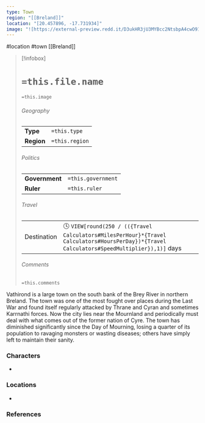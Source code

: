 ```yaml
---
type: Town
region: "[[Breland]]"
location: "[20.457896, -17.731934]"
image: "![https://external-preview.redd.it/D3ukHR3jU3MYBcc2NtsbpA4cwO914QhayV7jvhxCp7s.jpg?auto=webp&s=d937df20e4e0ea106aeda3be0e05c543e8fd5c23|250](https://external-preview.redd.it/D3ukHR3jU3MYBcc2NtsbpA4cwO914QhayV7jvhxCp7s.jpg?auto=webp&s=d937df20e4e0ea106aeda3be0e05c543e8fd5c23)"
---
```

 #location #town [[Breland]]

> [!infobox]
> # `=this.file.name`
> `=this.image`
> ###### Geography
> |  |  |
> | ---- | ---- |
> | **Type** | `=this.type` |
> | **Region** | `=this.region` |
> ###### Politics
> |  |  |
> | ---- | ---- |
> | **Government** | `=this.government` |
> | **Ruler** | `=this.ruler` |
> ###### Travel
> |  |  |
> | ---- | ---- |
> | Destination | 🕓 `VIEW[round(250 / (({Travel Calculators#MilesPerHour}*{Travel Calculators#HoursPerDay})*{Travel Calculators#SpeedMultiplier}),1)]` days |
> ###### Comments
> `=this.comments`

Vathirond is a large town on the south bank of the Brey River in northern Breland. The town was one of the most fought over places during the Last War and found itself regularly attacked by Thrane and Cyran and sometimes Karrnathi forces. Now the city lies near the Mournland and periodically must deal with what comes out of the former nation of Cyre. The town has diminished significantly since the Day of Mourning, losing a quarter of its population to ravaging monsters or wasting diseases; others have simply left to maintain their sanity.

### Characters

- 

### Locations

- 

### References
